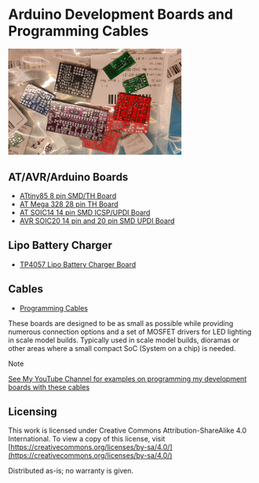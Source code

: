 # Arduino Development Boards and Programming Cables


<img src="dev_brds_img.jpg" width="70%">


## AT/AVR/Arduino Boards

- [ATtiny85 8 pin SMD/TH Board](ATtiny85/)
- [AT Mega 328 28 pin TH Board](ATMega328/)
- [AT SOIC14 14 pin SMD ICSP/UPDI Board](AT_SOIC14/)
- [AVR SOIC20 14 pin and 20 pin SMD UPDI Board](AVR_SOIC20/)

## Lipo Battery Charger
- [TP4057 Lipo Battery Charger Board](TP4057_Lipo_Charger/)

## Cables
- [Programming Cables](Cables/)


These boards are designed to be as small as possible while providing numerous connection options and a set of MOSFET drivers for LED lighting in scale model builds. Typically used in scale model builds, dioramas or other areas where a small compact SoC (System on a chip) is needed.

> [!NOTE]
> [See My YouTube Channel for examples on programming my development boards with these cables](https://www.youtube.com/@Johnny_Electronic)



## Licensing

This work is licensed under Creative Commons Attribution-ShareAlike 4.0 International. 
To view a copy of this license, visit [https://creativecommons.org/licenses/by-sa/4.0/](https://creativecommons.org/licenses/by-sa/4.0/)

Distributed as-is; no warranty is given.


